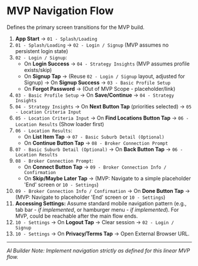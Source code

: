 # MVP Navigation Flow

Defines the primary screen transitions for the MVP build.

1.  **App Start** -> `01 - Splash/Loading`
2.  `01 - Splash/Loading` -> `02 - Login / Signup` (MVP assumes no persistent login state)
3.  `02 - Login / Signup`:
    *   On **Login Success** -> `04 - Strategy Insights` (MVP assumes profile exists/skip)
    *   On **Signup Tap** -> (Reuse `02 - Login / Signup` layout, adjusted for Signup) -> On **Signup Success** -> `03 - Basic Profile Setup`
    *   On **Forgot Password** -> (Out of MVP Scope - placeholder/link)
4.  `03 - Basic Profile Setup` -> On **Save/Continue** -> `04 - Strategy Insights`
5.  `04 - Strategy Insights` -> On **Next Button Tap** (priorities selected) -> `05 - Location Criteria Input`
6.  `05 - Location Criteria Input` -> On **Find Locations Button Tap** -> `06 - Location Results` (Show loader first)
7.  `06 - Location Results`:
    *   On **List Item Tap** -> `07 - Basic Suburb Detail (Optional)`
    *   On **Continue Button Tap** -> `08 - Broker Connection Prompt`
8.  `07 - Basic Suburb Detail (Optional)` -> On **Back Button Tap** -> `06 - Location Results`
9.  `08 - Broker Connection Prompt`:
    *   On **Connect Button Tap** -> `09 - Broker Connection Info / Confirmation`
    *   On **Skip/Maybe Later Tap** -> (MVP: Navigate to a simple placeholder 'End' screen or `10 - Settings`)
10. `09 - Broker Connection Info / Confirmation` -> On **Done Button Tap** -> (MVP: Navigate to placeholder 'End' screen or `10 - Settings`)
11. **Accessing Settings:** Assume standard mobile navigation pattern (e.g., tab bar - *if implemented*, or hamburger menu - *if implemented*). For MVP, could be reachable after the main flow ends.
12. `10 - Settings` -> On **Logout Tap** -> Clear session -> `02 - Login / Signup`
13. `10 - Settings` -> On **Privacy/Terms Tap** -> Open External Browser URL.

---
*AI Builder Note: Implement navigation strictly as defined for this linear MVP flow.*